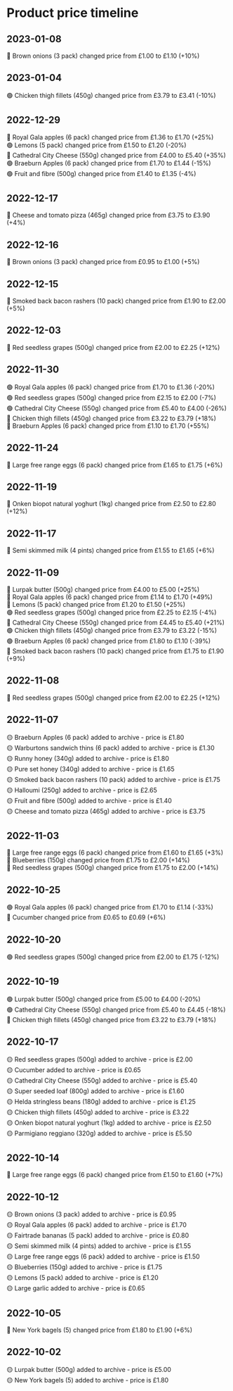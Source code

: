 # Product price timeline
## 2023-01-08
🔴 Brown onions (3 pack) changed price from £1.00 to £1.10 (+10%)<br/>
## 2023-01-04
🟢 Chicken thigh fillets (450g) changed price from £3.79 to £3.41 (-10%)<br/>
## 2022-12-29
🔴 Royal Gala apples (6 pack) changed price from £1.36 to £1.70 (+25%)<br/>
🟢 Lemons (5 pack) changed price from £1.50 to £1.20 (-20%)<br/>
🔴 Cathedral City Cheese (550g) changed price from £4.00 to £5.40 (+35%)<br/>
🟢 Braeburn Apples (6 pack) changed price from £1.70 to £1.44 (-15%)<br/>
🟢 Fruit and fibre (500g) changed price from £1.40 to £1.35 (-4%)<br/>
## 2022-12-17
🔴 Cheese and tomato pizza (465g) changed price from £3.75 to £3.90 (+4%)<br/>
## 2022-12-16
🔴 Brown onions (3 pack) changed price from £0.95 to £1.00 (+5%)<br/>
## 2022-12-15
🔴 Smoked back bacon rashers (10 pack) changed price from £1.90 to £2.00 (+5%)<br/>
## 2022-12-03
🔴 Red seedless grapes (500g) changed price from £2.00 to £2.25 (+12%)<br/>
## 2022-11-30
🟢 Royal Gala apples (6 pack) changed price from £1.70 to £1.36 (-20%)<br/>
🟢 Red seedless grapes (500g) changed price from £2.15 to £2.00 (-7%)<br/>
🟢 Cathedral City Cheese (550g) changed price from £5.40 to £4.00 (-26%)<br/>
🔴 Chicken thigh fillets (450g) changed price from £3.22 to £3.79 (+18%)<br/>
🔴 Braeburn Apples (6 pack) changed price from £1.10 to £1.70 (+55%)<br/>
## 2022-11-24
🔴 Large free range eggs (6 pack) changed price from £1.65 to £1.75 (+6%)<br/>
## 2022-11-19
🔴 Onken biopot natural yoghurt (1kg) changed price from £2.50 to £2.80 (+12%)<br/>
## 2022-11-17
🔴 Semi skimmed milk (4 pints) changed price from £1.55 to £1.65 (+6%)<br/>
## 2022-11-09
🔴 Lurpak butter (500g) changed price from £4.00 to £5.00 (+25%)<br/>
🔴 Royal Gala apples (6 pack) changed price from £1.14 to £1.70 (+49%)<br/>
🔴 Lemons (5 pack) changed price from £1.20 to £1.50 (+25%)<br/>
🟢 Red seedless grapes (500g) changed price from £2.25 to £2.15 (-4%)<br/>
🔴 Cathedral City Cheese (550g) changed price from £4.45 to £5.40 (+21%)<br/>
🟢 Chicken thigh fillets (450g) changed price from £3.79 to £3.22 (-15%)<br/>
🟢 Braeburn Apples (6 pack) changed price from £1.80 to £1.10 (-39%)<br/>
🔴 Smoked back bacon rashers (10 pack) changed price from £1.75 to £1.90 (+9%)<br/>
## 2022-11-08
🔴 Red seedless grapes (500g) changed price from £2.00 to £2.25 (+12%)<br/>
## 2022-11-07
🟡 Braeburn Apples (6 pack) added to archive - price is £1.80<br/>
🟡 Warburtons sandwich thins (6 pack) added to archive - price is £1.30<br/>
🟡 Runny honey (340g) added to archive - price is £1.80<br/>
🟡 Pure set honey (340g) added to archive - price is £1.65<br/>
🟡 Smoked back bacon rashers (10 pack) added to archive - price is £1.75<br/>
🟡 Halloumi (250g) added to archive - price is £2.65<br/>
🟡 Fruit and fibre (500g) added to archive - price is £1.40<br/>
🟡 Cheese and tomato pizza (465g) added to archive - price is £3.75<br/>
## 2022-11-03
🔴 Large free range eggs (6 pack) changed price from £1.60 to £1.65 (+3%)<br/>
🔴 Blueberries (150g) changed price from £1.75 to £2.00 (+14%)<br/>
🔴 Red seedless grapes (500g) changed price from £1.75 to £2.00 (+14%)<br/>
## 2022-10-25
🟢 Royal Gala apples (6 pack) changed price from £1.70 to £1.14 (-33%)<br/>
🔴 Cucumber changed price from £0.65 to £0.69 (+6%)<br/>
## 2022-10-20
🟢 Red seedless grapes (500g) changed price from £2.00 to £1.75 (-12%)<br/>
## 2022-10-19
🟢 Lurpak butter (500g) changed price from £5.00 to £4.00 (-20%)<br/>
🟢 Cathedral City Cheese (550g) changed price from £5.40 to £4.45 (-18%)<br/>
🔴 Chicken thigh fillets (450g) changed price from £3.22 to £3.79 (+18%)<br/>
## 2022-10-17
🟡 Red seedless grapes (500g) added to archive - price is £2.00<br/>
🟡 Cucumber added to archive - price is £0.65<br/>
🟡 Cathedral City Cheese (550g) added to archive - price is £5.40<br/>
🟡 Super seeded loaf (800g) added to archive - price is £1.60<br/>
🟡 Helda stringless beans (180g) added to archive - price is £1.25<br/>
🟡 Chicken thigh fillets (450g) added to archive - price is £3.22<br/>
🟡 Onken biopot natural yoghurt (1kg) added to archive - price is £2.50<br/>
🟡 Parmigiano reggiano (320g) added to archive - price is £5.50<br/>
## 2022-10-14
🔴 Large free range eggs (6 pack) changed price from £1.50 to £1.60 (+7%)<br/>
## 2022-10-12
🟡 Brown onions (3 pack) added to archive - price is £0.95<br/>
🟡 Royal Gala apples (6 pack) added to archive - price is £1.70<br/>
🟡 Fairtrade bananas (5 pack) added to archive - price is £0.80<br/>
🟡 Semi skimmed milk (4 pints) added to archive - price is £1.55<br/>
🟡 Large free range eggs (6 pack) added to archive - price is £1.50<br/>
🟡 Blueberries (150g) added to archive - price is £1.75<br/>
🟡 Lemons (5 pack) added to archive - price is £1.20<br/>
🟡 Large garlic added to archive - price is £0.65<br/>
## 2022-10-05
🔴 New York bagels (5) changed price from £1.80 to £1.90 (+6%)<br/>
## 2022-10-02
🟡 Lurpak butter (500g) added to archive - price is £5.00<br/>
🟡 New York bagels (5) added to archive - price is £1.80<br/>
